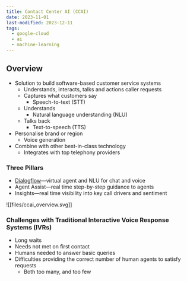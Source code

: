 ```yaml
---
title: Contact Center AI (CCAI)
date: 2023-11-01
last-modified: 2023-12-11
tags:
  - google-cloud
  - ai
  - machine-learning
---
```


## Overview

- Solution to build software-based customer service systems
	- Understands, interacts, talks and actions caller requests
	- Captures what customers say
		- Speech-to-text (STT)
	- Understands
		- Natural language understanding (NLU)
	- Talks back
		- Text-to-speech (TTS)
- Personalise brand or region
	- Voice generation
- Combine with other best-in-class technology
	- Integrates with top telephony providers

### Three Pillars

- [Dialogflow](notes/Dialogflow.md)—virtual agent and NLU for chat and voice
- Agent Assist—real time step-by-step guidance to agents
- Insights—real time visibility into key call drivers and sentiment

![[files/ccai_overview.svg]]

### Challenges with Traditional Interactive Voice Response Systems (IVRs)

- Long waits
- Needs not met on first contact
- Humans needed to answer basic queries
- Difficulties providing the correct number of human agents to satisfy requests
	- Both too many, and too few